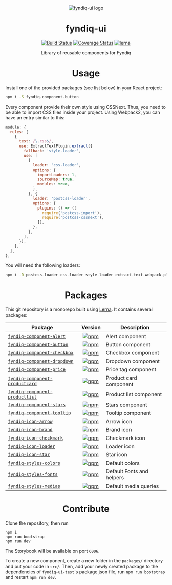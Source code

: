 <div align="center">

![fyndiq-ui logo](https://github.com/fyndiq/fyndiq-ui/blob/master/docs/logo.jpg?raw=true)

# fyndiq-ui

[![Build Status](https://travis-ci.org/fyndiq/fyndiq-ui.svg?branch=master)](https://travis-ci.org/fyndiq/fyndiq-ui) [![Coverage Status](https://coveralls.io/repos/github/fyndiq/fyndiq-ui/badge.svg?branch=master)](https://coveralls.io/github/fyndiq/fyndiq-ui?branch=master) [![lerna](https://img.shields.io/badge/maintained%20with-lerna-cc00ff.svg)](https://lernajs.io/)

Library of reusable components for Fyndiq

# Usage
</div>

Install one of the provided packages (see list below) in your React project:

``` bash
npm i -S fyndiq-component-button
```

Every component provide their own style using CSSNext. Thus, you need to be able to import CSS files inside your project. Using Webpack2, you can have an entry similar to this:

``` js
module: {
  rules: [
    {
      test: /\.css$/,
      use: ExtractTextPlugin.extract({
        fallback: 'style-loader',
        use: [
          {
            loader: 'css-loader',
            options: {
              importLoaders: 1,
              sourceMap: true,
              modules: true,
            },
          }, {
            loader: 'postcss-loader',
            options: {
              plugins: () => ([
                require('postcss-import'),
                require('postcss-cssnext'),
              ]),
            },
          },
        ],
      }),
    },
  ],
},
```

You will need the following loaders:

``` bash
npm i -D postcss-loader css-loader style-loader extract-text-webpack-plugin postcss-import postcss-cssnext
```

<div align="center">

# Packages
</div>

This git repository is a monorepo built using [Lerna](//lernajs.io). It contains several packages:

| Package | Version | Description |
|------|----|----|
| [`fyndiq-component-alert`](/packages/fyndiq-component-alert) | [![npm](https://img.shields.io/npm/v/fyndiq-component-alert.svg?maxAge=3600)](https://www.npmjs.com/package/fyndiq-component-alert) | Alert component |
| [`fyndiq-component-button`](/packages/fyndiq-component-button) | [![npm](https://img.shields.io/npm/v/fyndiq-component-button.svg?maxAge=3600)](https://www.npmjs.com/package/fyndiq-component-button) | Button component |
| [`fyndiq-component-checkbox`](/packages/fyndiq-component-checkbox) | [![npm](https://img.shields.io/npm/v/fyndiq-component-checkbox.svg?maxAge=3600)](https://www.npmjs.com/package/fyndiq-component-checkbox) | Checkbox component |
| [`fyndiq-component-dropdown`](/packages/fyndiq-component-dropdown) | [![npm](https://img.shields.io/npm/v/fyndiq-component-dropdown.svg?maxAge=3600)](https://www.npmjs.com/package/fyndiq-component-dropdown) | Dropdown component |
| [`fyndiq-component-price`](/packages/fyndiq-component-price) | [![npm](https://img.shields.io/npm/v/fyndiq-component-price.svg?maxAge=3600)](https://www.npmjs.com/package/fyndiq-component-price) | Price tag component |
| [`fyndiq-component-productcard`](/packages/fyndiq-component-productcard) | [![npm](https://img.shields.io/npm/v/fyndiq-component-productcard.svg?maxAge=3600)](https://www.npmjs.com/package/fyndiq-component-productcard) | Product card component |
| [`fyndiq-component-productlist`](/packages/fyndiq-component-productlist) | [![npm](https://img.shields.io/npm/v/fyndiq-component-productlist.svg?maxAge=3600)](https://www.npmjs.com/package/fyndiq-component-productlist) | Product list component |
| [`fyndiq-component-stars`](/packages/fyndiq-component-stars) | [![npm](https://img.shields.io/npm/v/fyndiq-component-stars.svg?maxAge=3600)](https://www.npmjs.com/package/fyndiq-component-stars) | Stars component |
| [`fyndiq-component-tooltip`](/packages/fyndiq-component-tooltip) | [![npm](https://img.shields.io/npm/v/fyndiq-component-tooltip.svg?maxAge=3600)](https://www.npmjs.com/package/fyndiq-component-tooltip) | Tooltip component |
| [`fyndiq-icon-arrow`](/packages/fyndiq-icon-arrow) | [![npm](https://img.shields.io/npm/v/fyndiq-icon-arrow.svg?maxAge=3600)](https://www.npmjs.com/package/fyndiq-icon-arrow) | Arrow icon |
| [`fyndiq-icon-brand`](/packages/fyndiq-icon-brand)  | [![npm](https://img.shields.io/npm/v/fyndiq-icon-brand.svg?maxAge=3600)](https://www.npmjs.com/package/fyndiq-icon-brand) | Brand icon |
| [`fyndiq-icon-checkmark`](/packages/fyndiq-icon-checkmark)  | [![npm](https://img.shields.io/npm/v/fyndiq-icon-checkmark.svg?maxAge=3600)](https://www.npmjs.com/package/fyndiq-icon-checkmark) | Checkmark icon |
| [`fyndiq-icon-loader`](/packages/fyndiq-icon-loader) | [![npm](https://img.shields.io/npm/v/fyndiq-icon-loader.svg?maxAge=3600)](https://www.npmjs.com/package/fyndiq-icon-loader) | Loader icon |
| [`fyndiq-icon-star`](/packages/fyndiq-icon-star) | [![npm](https://img.shields.io/npm/v/fyndiq-icon-star.svg?maxAge=3600)](https://www.npmjs.com/package/fyndiq-icon-star) | Star icon |
| [`fyndiq-styles-colors`](/packages/fyndiq-styles-colors) | [![npm](https://img.shields.io/npm/v/fyndiq-styles-colors.svg?maxAge=3600)](https://www.npmjs.com/package/fyndiq-styles-colors) | Default colors |
| [`fyndiq-styles-fonts`](/packages/fyndiq-styles-fonts) | [![npm](https://img.shields.io/npm/v/fyndiq-styles-fonts.svg?maxAge=3600)](https://www.npmjs.com/package/fyndiq-styles-fonts) | Default Fonts and helpers |
| [`fyndiq-styles-medias`](/packages/fyndiq-styles-medias) | [![npm](https://img.shields.io/npm/v/fyndiq-styles-medias.svg?maxAge=3600)](https://www.npmjs.com/package/fyndiq-styles-medias) | Default media queries |

<div align="center">

# Contribute
</div>

Clone the repository, then run

```
npm i
npm run bootstrap
npm run dev
```

The Storybook will be available on port `6006`.

To create a new component, create a new folder in the `packages/` directory and put your code in `src/`. Then, add your newly created package to the dependencies of `fyndiq-ui-test`'s package.json file, run `npm run bootstrap` and restart `npm run dev`.

